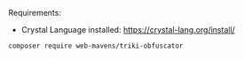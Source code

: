 Requirements:
- Crystal Language installed: https://crystal-lang.org/install/

`composer require web-mavens/triki-obfuscator`